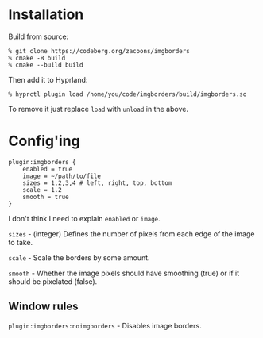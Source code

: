 # Installation

Build from source:

```
% git clone https://codeberg.org/zacoons/imgborders
% cmake -B build
% cmake --build build
```

Then add it to Hyprland:

```
% hyprctl plugin load /home/you/code/imgborders/build/imgborders.so
```

To remove it just replace `load` with `unload` in the above.

# Config'ing

```
plugin:imgborders {
    enabled = true
    image = ~/path/to/file
    sizes = 1,2,3,4 # left, right, top, bottom
    scale = 1.2
    smooth = true
}
```

I don't think I need to explain `enabled` or `image`.

`sizes` - (integer) Defines the number of pixels from each edge of the image to take.

`scale` - Scale the borders by some amount.

`smooth` - Whether the image pixels should have smoothing (true) or if it should be pixelated (false).

## Window rules

`plugin:imgborders:noimgborders` - Disables image borders.

